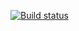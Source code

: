 [![Build status](https://ci.appveyor.com/api/projects/status/vcq0r8hepaep6rut?svg=true)](https://ci.appveyor.com/project/DementevSlava/aqa-2-3-1-deliverychangedate)
